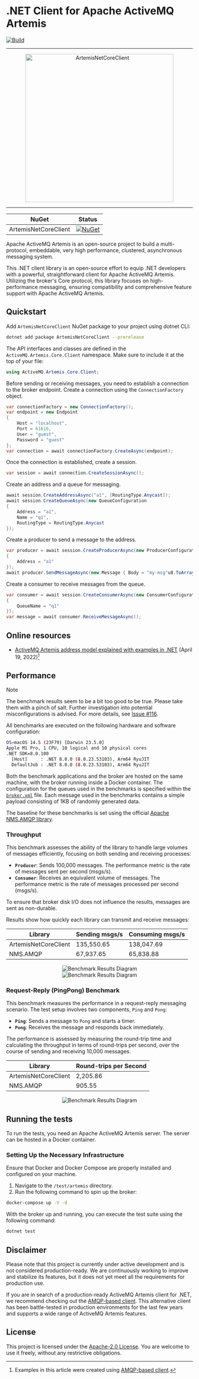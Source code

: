 # .NET Client for Apache ActiveMQ Artemis

[![Build](https://github.com/Havret/dotnet-activemq-artemis-core-client/actions/workflows/build.yml/badge.svg)](https://github.com/Havret/dotnet-activemq-artemis-core-client/actions/workflows/build.yml)

---

<div align="center">

  <img src="./readme/artemis.png" alt="ArtemisNetCoreClient" width="400"/>

</div>

---

|NuGet|Status|
|------|-------------|
|ArtemisNetCoreClient|[![NuGet](https://img.shields.io/nuget/vpre/ArtemisNetCoreClient.svg)](https://www.nuget.org/packages/ArtemisNetCoreClient/)

Apache ActiveMQ Artemis is an open-source project to build a multi-protocol, embeddable, very high performance, clustered, asynchronous messaging system.

This .NET client library is an open-source effort to equip .NET developers with a powerful, straightforward client for Apache ActiveMQ Artemis. Utilizing the broker's Core protocol, this library focuses on high-performance messaging, ensuring compatibility and comprehensive feature support with Apache ActiveMQ Artemis.

## Quickstart

Add `ArtemisNetCoreClient` NuGet package to your project using dotnet CLI:

```sh
dotnet add package ArtemisNetCoreClient --prerelease
```

The API interfaces and classes are defined in the `ActiveMQ.Artemis.Core.Client` namespace. Make sure to include it at the top of your file:

```csharp
using ActiveMQ.Artemis.Core.Client;
```

Before sending or receiving messages, you need to establish a connection to the broker endpoint. Create a connection using the `ConnectionFactory` object.

```csharp
var connectionFactory = new ConnectionFactory();
var endpoint = new Endpoint
{
    Host = "localhost",
    Port = 61616,
    User = "guest",
    Password = "guest"
};
var connection = await connectionFactory.CreateAsync(endpoint);
```

Once the connection is established, create a session.

```csharp
var session = await connection.CreateSessionAsync();
```

Create an address and a queue for messaging.

```csharp
await session.CreateAddressAsync("a1", [RoutingType.Anycast]);
await session.CreateQueueAsync(new QueueConfiguration
{
    Address = "a1",
    Name = "q1",
    RoutingType = RoutingType.Anycast
});
```

Create a producer to send a message to the address.

```csharp
var producer = await session.CreateProducerAsync(new ProducerConfiguration
{
    Address = "a1"
});
await producer.SendMessageAsync(new Message { Body = "my-msg"u8.ToArray() });
```

Create a consumer to receive messages from the queue.

```csharp
var consumer = await session.CreateConsumerAsync(new ConsumerConfiguration
{
    QueueName = "q1"
});
var message = await consumer.ReceiveMessageAsync();
```

## Online resources

- [ActiveMQ Artemis address model explained with examples in .NET](https://havret.io/activemq-artemis-address-model) (April 19, 2022)[^1]

## Performance

> [!NOTE]
> The benchmark results seem to be a bit too good to be true. Please take them with a pinch of salt. Further investigation into potential misconfigurations is advised. For more details, see [Issue #116](https://github.com/Havret/dotnet-activemq-artemis-core-client/issues/116).

All benchmarks are executed on the following hardware and software configuration:

```sh
OS=macOS 14.5 (23F79) [Darwin 23.5.0]
Apple M1 Pro, 1 CPU, 10 logical and 10 physical cores
.NET SDK=8.0.100
  [Host]     : .NET 8.0.0 (8.0.23.53103), Arm64 RyuJIT
  DefaultJob : .NET 8.0.0 (8.0.23.53103), Arm64 RyuJIT
```

Both the benchmark applications and the broker are hosted on the same machine, with the broker running inside a Docker container. The configuration for the queues used in the benchmarks is specified within the [`broker.xml`](test/artemis/broker.xml) file. Each message used in the benchmarks contains a simple payload consisting of 1KB of randomly generated data.

The baseline for these benchmarks is set using the official [Apache NMS.AMQP library](https://github.com/apache/activemq-nms-amqp).

### Throughput

This benchmark assesses the ability of the library to handle large volumes of messages efficiently, focusing on both sending and receiving processes:

- **`Producer`**: Sends 100,000 messages. The performance metric is the rate of messages sent per second (msgs/s).
- **`Consumer`**: Receives an equivalent volume of messages. The performance metric is the rate of messages processed per second (msgs/s).

To ensure that broker disk I/O does not influence the results, messages are sent as non-durable.

Results show how quickly each library can transmit and receive messages:

| Library                | Sending msgs/s | Consuming msgs/s |
|------------------------|----------------|------------------|
| ArtemisNetCoreClient   | 135,550.65     | 138,047.69       |
| NMS.AMQP               | 67,937.65      | 65,838.88        |

<div align="center">
  <img src="./readme/Throughput_Benchmark.svg" alt="Benchmark Results Diagram"/>
</div>

<div align="center">
  <img src="./readme/Throughput_Benchmark_2.svg" alt="Benchmark Results Diagram"/>
</div>

### Request-Reply (PingPong) Benchmark

This benchmark measures the performance in a request-reply messaging scenario. The test setup involves two components, `Ping` and `Pong`:

- **`Ping`**: Sends a message to `Pong` and starts a timer.
- **`Pong`**: Receives the message and responds back immediately.

The performance is assessed by measuring the round-trip time and calculating the throughput in terms of round-trips per second, over the course of sending and receiving 10,000 messages.

| Library                | Round-trips per Second |
|------------------------|------------------------|
| ArtemisNetCoreClient   | 2,205.86               |
| NMS.AMQP               | 905.55                 |

<div align="center">
  <img src="./readme/PingPong_Benchmark.svg" alt="Benchmark Results Diagram"/>
</div>

## Running the tests

To run the tests, you need an Apache ActiveMQ Artemis server. The server can be hosted in a Docker container.

### Setting Up the Necessary Infrastructure

Ensure that Docker and Docker Compose are properly installed and configured on your machine.

1. Navigate to the `/test/artemis` directory.
2. Run the following command to spin up the broker:

```sh
docker-compose up -V -d
```

With the broker up and running, you can execute the test suite using the following command:

```sh
dotnet test
```

## Disclaimer

Please note that this project is currently under active development and is not considered production-ready. We are continuously working to improve and stabilize its features, but it does not yet meet all the requirements for production use.

If you are in search of a production-ready ActiveMQ Artemis client for .NET, we recommend checking out the [AMQP-based client](https://github.com/Havret/dotnet-activemq-artemis-client). This alternative client has been battle-tested in production environments for the last few years and supports a wide range of ActiveMQ Artemis features.

## License

This project is licensed under the [Apache-2.0 License](https://github.com/Havret/dotnet-activemq-artemis-core-client/blob/main/LICENSE). You are welcome to use it freely, without any restrictive obligations.

[^1]: Examples in this article were created using [AMQP-based client](https://github.com/Havret/dotnet-activemq-artemis-client).
